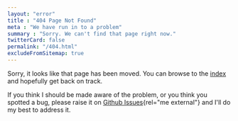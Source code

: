 ```yaml
---
layout: "error"
title : "404 Page Not Found"
meta : "We have run in to a problem"
summary : "Sorry. We can't find that page right now."
twitterCard: false
permalink: "/404.html"
excludeFromSitemap: true
---
```

Sorry, it looks like that page has been moved. You can browse to the [index](/) and hopefully get back on track.

If you think I should be made aware of the problem, or you think you spotted a bug, please raise it on [Github Issues]({{site.data.author.github.url}}/vincentp/issues){rel="me external"} and I'll do my best to address it.
